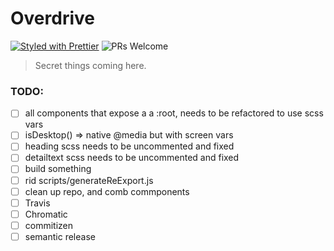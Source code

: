# Overdrive

[![Styled with Prettier](https://img.shields.io/badge/styled%20with-prettier-ff69b4.svg?style=flat-square)](https://github.com/prettier/prettier)
![PRs Welcome](https://img.shields.io/badge/PRs-welcome-brightgreen.svg?style=flat-square)

> Secret things coming here.

### TODO:

-   [ ] all components that expose a a :root, needs to be refactored to use scss vars
-   [ ] isDesktop() => native @media but with screen vars
-   [ ] heading scss needs to be uncommented and fixed
-   [ ] detailtext scss needs to be uncommented and fixed
-   [ ] build something
-   [ ] rid scripts/generateReExport.js
-   [ ] clean up repo, and comb commponents
-   [ ] Travis
-   [ ] Chromatic
-   [ ] commitizen
-   [ ] semantic release
